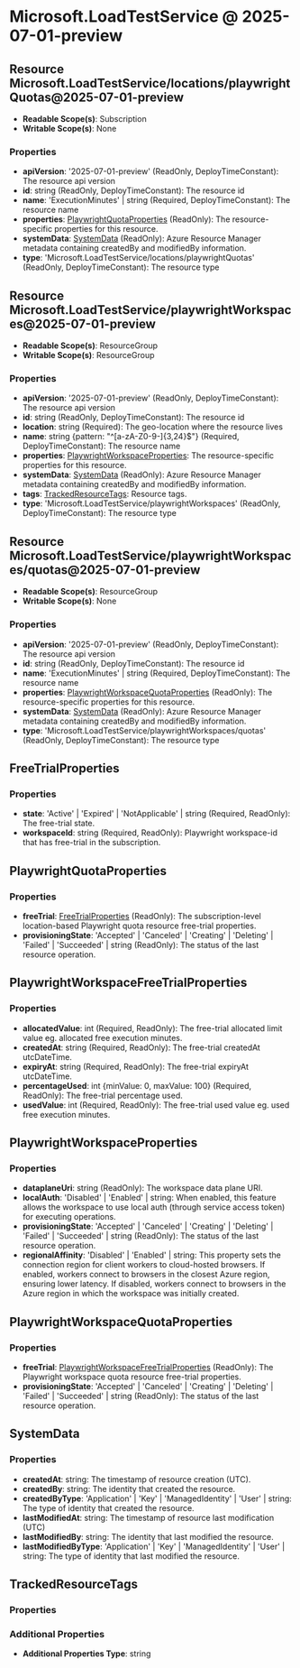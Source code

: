 # Microsoft.LoadTestService @ 2025-07-01-preview

## Resource Microsoft.LoadTestService/locations/playwrightQuotas@2025-07-01-preview
* **Readable Scope(s)**: Subscription
* **Writable Scope(s)**: None
### Properties
* **apiVersion**: '2025-07-01-preview' (ReadOnly, DeployTimeConstant): The resource api version
* **id**: string (ReadOnly, DeployTimeConstant): The resource id
* **name**: 'ExecutionMinutes' | string (Required, DeployTimeConstant): The resource name
* **properties**: [PlaywrightQuotaProperties](#playwrightquotaproperties) (ReadOnly): The resource-specific properties for this resource.
* **systemData**: [SystemData](#systemdata) (ReadOnly): Azure Resource Manager metadata containing createdBy and modifiedBy information.
* **type**: 'Microsoft.LoadTestService/locations/playwrightQuotas' (ReadOnly, DeployTimeConstant): The resource type

## Resource Microsoft.LoadTestService/playwrightWorkspaces@2025-07-01-preview
* **Readable Scope(s)**: ResourceGroup
* **Writable Scope(s)**: ResourceGroup
### Properties
* **apiVersion**: '2025-07-01-preview' (ReadOnly, DeployTimeConstant): The resource api version
* **id**: string (ReadOnly, DeployTimeConstant): The resource id
* **location**: string (Required): The geo-location where the resource lives
* **name**: string {pattern: "^[a-zA-Z0-9-]{3,24}$"} (Required, DeployTimeConstant): The resource name
* **properties**: [PlaywrightWorkspaceProperties](#playwrightworkspaceproperties): The resource-specific properties for this resource.
* **systemData**: [SystemData](#systemdata) (ReadOnly): Azure Resource Manager metadata containing createdBy and modifiedBy information.
* **tags**: [TrackedResourceTags](#trackedresourcetags): Resource tags.
* **type**: 'Microsoft.LoadTestService/playwrightWorkspaces' (ReadOnly, DeployTimeConstant): The resource type

## Resource Microsoft.LoadTestService/playwrightWorkspaces/quotas@2025-07-01-preview
* **Readable Scope(s)**: ResourceGroup
* **Writable Scope(s)**: None
### Properties
* **apiVersion**: '2025-07-01-preview' (ReadOnly, DeployTimeConstant): The resource api version
* **id**: string (ReadOnly, DeployTimeConstant): The resource id
* **name**: 'ExecutionMinutes' | string (Required, DeployTimeConstant): The resource name
* **properties**: [PlaywrightWorkspaceQuotaProperties](#playwrightworkspacequotaproperties) (ReadOnly): The resource-specific properties for this resource.
* **systemData**: [SystemData](#systemdata) (ReadOnly): Azure Resource Manager metadata containing createdBy and modifiedBy information.
* **type**: 'Microsoft.LoadTestService/playwrightWorkspaces/quotas' (ReadOnly, DeployTimeConstant): The resource type

## FreeTrialProperties
### Properties
* **state**: 'Active' | 'Expired' | 'NotApplicable' | string (Required, ReadOnly): The free-trial state.
* **workspaceId**: string (Required, ReadOnly): Playwright workspace-id that has free-trial in the subscription.

## PlaywrightQuotaProperties
### Properties
* **freeTrial**: [FreeTrialProperties](#freetrialproperties) (ReadOnly): The subscription-level location-based Playwright quota resource free-trial properties.
* **provisioningState**: 'Accepted' | 'Canceled' | 'Creating' | 'Deleting' | 'Failed' | 'Succeeded' | string (ReadOnly): The status of the last resource operation.

## PlaywrightWorkspaceFreeTrialProperties
### Properties
* **allocatedValue**: int (Required, ReadOnly): The free-trial allocated limit value eg. allocated free execution minutes.
* **createdAt**: string (Required, ReadOnly): The free-trial createdAt utcDateTime.
* **expiryAt**: string (Required, ReadOnly): The free-trial expiryAt utcDateTime.
* **percentageUsed**: int {minValue: 0, maxValue: 100} (Required, ReadOnly): The free-trial percentage used.
* **usedValue**: int (Required, ReadOnly): The free-trial used value eg. used free execution minutes.

## PlaywrightWorkspaceProperties
### Properties
* **dataplaneUri**: string (ReadOnly): The workspace data plane URI.
* **localAuth**: 'Disabled' | 'Enabled' | string: When enabled, this feature allows the workspace to use local auth (through service access token) for executing operations.
* **provisioningState**: 'Accepted' | 'Canceled' | 'Creating' | 'Deleting' | 'Failed' | 'Succeeded' | string (ReadOnly): The status of the last resource operation.
* **regionalAffinity**: 'Disabled' | 'Enabled' | string: This property sets the connection region for client workers to cloud-hosted browsers. If enabled, workers connect to browsers in the closest Azure region, ensuring lower latency. If disabled, workers connect to browsers in the Azure region in which the workspace was initially created.

## PlaywrightWorkspaceQuotaProperties
### Properties
* **freeTrial**: [PlaywrightWorkspaceFreeTrialProperties](#playwrightworkspacefreetrialproperties) (ReadOnly): The Playwright workspace quota resource free-trial properties.
* **provisioningState**: 'Accepted' | 'Canceled' | 'Creating' | 'Deleting' | 'Failed' | 'Succeeded' | string (ReadOnly): The status of the last resource operation.

## SystemData
### Properties
* **createdAt**: string: The timestamp of resource creation (UTC).
* **createdBy**: string: The identity that created the resource.
* **createdByType**: 'Application' | 'Key' | 'ManagedIdentity' | 'User' | string: The type of identity that created the resource.
* **lastModifiedAt**: string: The timestamp of resource last modification (UTC)
* **lastModifiedBy**: string: The identity that last modified the resource.
* **lastModifiedByType**: 'Application' | 'Key' | 'ManagedIdentity' | 'User' | string: The type of identity that last modified the resource.

## TrackedResourceTags
### Properties
### Additional Properties
* **Additional Properties Type**: string

